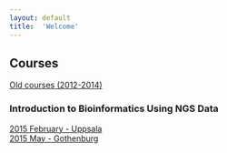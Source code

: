 ```yaml
---
layout: default
title:  'Welcome'
---
```


## Courses

[Old courses (2012-2014)](http://uppnex.se/courses)

### Introduction to Bioinformatics Using NGS Data

[2015 February - Uppsala](introngs1502/)   
[2015 May - Gothenburg](introngs1505/)  





